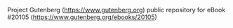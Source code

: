 Project Gutenberg (https://www.gutenberg.org) public repository for eBook #20105 (https://www.gutenberg.org/ebooks/20105)
